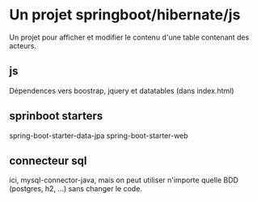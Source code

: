 # Un projet springboot/hibernate/js

Un projet pour afficher et modifier le contenu d'une table contenant des acteurs.

## js

Dépendences vers boostrap, jquery et datatables (dans index.html)

## sprinboot starters

spring-boot-starter-data-jpa
spring-boot-starter-web

## connecteur sql

ici, mysql-connector-java, mais on peut utiliser n'importe quelle BDD (postgres, h2, ...) sans changer le code.